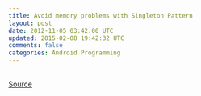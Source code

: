 ```yaml
---
title: Avoid memory problems with Singleton Pattern 
layout: post
date: 2012-11-05 03:42:00 UTC
updated: 2015-02-08 19:42:32 UTC
comments: false
categories: Android Programming
---
```

<br /><a href="http://www.devahead.com/blog/2011/06/extending-the-android-application-class-and-dealing-with-singleton/">Source</a>